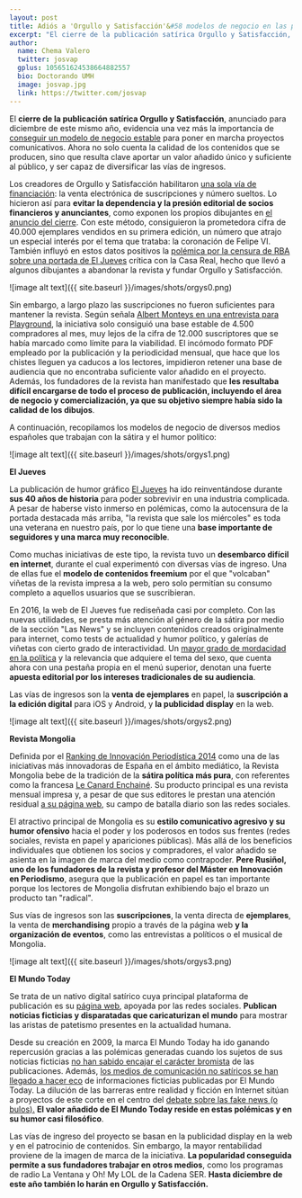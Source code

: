 ```yaml
---
layout: post
title: Adiós a 'Orgullo y Satisfacción'&#58 modelos de negocio en las publicaciones de humor político
excerpt: "El cierre de la publicación satírica Orgullo y Satisfacción, anunciado para diciembre de este mismo año, evidencia una vez más la importancia de conseguir un modelo de negocio estable para poner en marcha proyectos comunicativos. Ahora no solo cuenta la calidad de los contenidos que se producen, sino que resulta clave aportar un valor añadido único y suficiente al público, y ser capaz de diversificar las vías de ingresos."
author:
  name: Chema Valero
  twitter: josvap
  gplus: 105651624538664882557 
  bio: Doctorando UMH
  image: josvap.jpg
  link: https://twitter.com/josvap
---
```

El **cierre de la publicación satírica Orgullo y Satisfacción**, anunciado para diciembre de este mismo año, evidencia una vez más la importancia de [conseguir un modelo de negocio estable](http://mip.umh.es/blog/2015/10/12/seis-modelos-negocio-periodismo-plataformas/) para poner en marcha proyectos comunicativos. Ahora no solo cuenta la calidad de los contenidos que se producen, sino que resulta clave aportar un valor añadido único y suficiente al público, y ser capaz de diversificar las vías de ingresos. 

Los creadores de Orgullo y Satisfacción habilitaron [una sola vía de financiación](http://mip.umh.es/blog/2016/01/31/vias-ingresos-periodismo-monetizacion/): la venta electrónica de suscripciones y número sueltos. Lo hicieron así para **evitar la dependencia y la presión editorial de socios financieros y anunciantes**, como exponen los propios dibujantes en [el anuncio del cierre](http://www.orgulloysatisfaccion.com/cerramos/). Con este método, consiguieron la prometedora cifra de 40.000 ejemplares vendidos en su primera edición, un número que atrajo un especial interés por el tema que trataba: la coronación de Felipe VI. También influyó en estos datos positivos la [polémica por la censura de RBA sobre una portada de El Jueves](http://www.elperiodico.com/es/noticias/politica/dibujantes-jueves-acusan-rba-censura-portada-rey-3292359) crítica con la Casa Real, hecho que llevó a algunos dibujantes a abandonar la revista y fundar Orgullo y Satisfacción.

![image alt text]({{ site.baseurl }}/images/shots/orgys0.png)

Sin embargo, a largo plazo las suscripciones no fueron suficientes para mantener la revista. Según señala [Albert Monteys en una entrevista para Playground](http://www.playgroundmag.net/cultura/Cierra-publicacion-satirica-Orgullo-Satisfaccion_0_1894610538.html), la iniciativa solo consiguió una base estable de 4.500 compradores al mes, muy lejos de la cifra de 12.000 suscriptores que se había marcado como límite para la viabilidad. El incómodo formato PDF empleado por la publicación y la periodicidad mensual, que hace que los chistes lleguen ya caducos a los lectores, impidieron retener una base de audiencia que no encontraba suficiente valor añadido en el proyecto. Además, los fundadores de la revista han manifestado que **les resultaba difícil encargarse de todo el proceso de publicación, incluyendo el área de negocio y comercialización, ya que su objetivo siempre había sido la calidad de los dibujos**.

A continuación, recopilamos los modelos de negocio de diversos medios españoles que trabajan con la sátira y el humor político:

![image alt text]({{ site.baseurl }}/images/shots/orgys1.png)

**El Jueves**

La publicación de humor gráfico [El Jueves](http://www.eljueves.es/) ha ido reinventándose durante **sus 40 años de historia** para poder sobrevivir en una industria complicada. A pesar de haberse visto inmerso en polémicas, como la autocensura de la portada destacada más arriba, "la revista que sale los miércoles" es toda una veterana en nuestro país, por lo que tiene una **base importante de seguidores y una marca muy reconocible**.

Como muchas iniciativas de este tipo, la revista tuvo un **desembarco difícil en internet**, durante el cual experimentó con diversas vías de ingreso. Una de ellas fue el **modelo de contenidos freemium** por el que "volcaban" viñetas de la revista impresa a la web, pero solo permitían su consumo completo a aquellos usuarios que se suscribieran.

En 2016, la web de El Jueves fue rediseñada casi por completo. Con las nuevas utilidades, se presta más atención al género de la sátira por medio de la sección "Las News" y se incluyen contenidos creados originalmente para internet, como tests de actualidad y humor político, y galerías de viñetas con cierto grado de interactividad. Un [mayor grado de mordacidad en la política](http://www.eljueves.es/news/jueves-no-sabemos-nada-tema-las-portadas-llevan-nuestros-maridos_819) y la relevancia que adquiere el tema del sexo, que cuenta ahora con una pestaña propia en el menú superior, denotan una fuerte **apuesta editorial por los intereses tradicionales de su audiencia**.

Las vías de ingresos son la **venta de ejemplares** en papel, la **suscripción a la edición digital** para iOS y Android, y **la publicidad display** en la web.

![image alt text]({{ site.baseurl }}/images/shots/orgys2.png)

**Revista Mongolia**

Definida por el [Ranking de Innovación Periodística 2014](http://mip.umh.es/ranking/ranking_innovacion_periodistica_14.pdf) como una de las iniciativas más innovadoras de España en el ámbito mediático, la Revista Mongolia bebe de la tradición de la **sátira política más pura**, con referentes como la francesa [Le Canard Enchainé](http://www.lecanardenchaine.fr/). Su producto principal es una revista mensual impresa y, a pesar de que sus editores le prestan una atención residual [a su página web,](http://www.revistamongolia.com/) su campo de batalla diario son las redes sociales.

El atractivo principal de Mongolia es su **estilo comunicativo agresivo y su humor ofensivo** hacia el poder y los poderosos en todos sus frentes (redes sociales, revista en papel y apariciones públicas). Más allá de los beneficios individuales que obtienen los socios y compradores, el valor añadido se asienta en la imagen de marca del medio como contrapoder. **Pere Rusiñol, uno de los fundadores de la revista y profesor del Máster en Innovación en Periodismo**, asegura que la publicación en papel es tan importante porque los lectores de Mongolia disfrutan exhibiendo bajo el brazo un producto tan "radical".

Sus vías de ingresos son las **suscripciones**, la venta directa de **ejemplares**, la venta de **merchandising** propio a través de la página web **y la organización de eventos**, como las entrevistas a políticos o el musical de Mongolia.

![image alt text]({{ site.baseurl }}/images/shots/orgys3.png)

**El Mundo Today**

Se trata de un nativo digital satírico cuya principal plataforma de publicación es su [página web](http://www.elmundotoday.com/), apoyada por las redes sociales. **Publican noticias ficticias y disparatadas que caricaturizan el mundo** para mostrar las aristas de patetismo presentes en la actualidad humana. 

Desde su creación en 2009, la marca El Mundo Today ha ido ganando repercusión gracias a las polémicas generadas cuando los sujetos de sus noticias ficticias [no han sabido encajar el carácter bromista](http://www.elmundo.es/elmundo/2010/03/31/comunicacion/1270054635.html) de las publicaciones. Además, [los medios de comunicación no satíricos se han llegado a hacer eco](http://www.vanitatis.elconfidencial.com/television/2013-04-04/en-colombia-se-cuela-la-broma-el-mundo-today-la-infanta-elena-pide-ser-imputada-como-su-hermana_539738/) de informaciones ficticias publicadas por El Mundo Today. La dilución de las barreras entre realidad y ficción en Internet sitúan a proyectos de este corte en el centro del [debate sobre las fake news (o bulos).](http://mip.umh.es/blog/2017/02/27/todos-a-por-las-fake-news/) **El valor añadido de El Mundo Today reside en estas polémicas y en su humor casi filosófico**.

Las vías de ingreso del proyecto se basan en la publicidad display en la web y en el patrocinio de contenidos. Sin embargo, la mayor rentabilidad proviene de la imagen de marca de la iniciativa. **La popularidad conseguida permite a sus fundadores trabajar en otros medios**, como los programas de radio La Ventana y Oh! My LOL de la Cadena SER. **Hasta diciembre de este año también lo harán en Orgullo y Satisfacción.**

